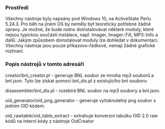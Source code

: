 
### Prostředí
Všechny nástroje byly napsány pod Windows 10, na ActiveState Perlu 5.24.3. Pro běh na jiném OS by neměly být teoreticky
potřebné žádné úpravy. Je možné, že bude nutno doinstalovávat některé moduly, které nejsou typickou součástí instalace,
např. Imager, Imager::Fill, MP3::Info a další. Jakým způsobem doinstalovat moduly lze dohledat v dokumentaci.
Všechny nástroje jsou pouze příkazovo-řádkové, nemají žádné grafické rozhraní.

### Popis nástrojů v tomto adresáři

creator/bnl_creator.pl - generuje BNL soubor ze mnoha mp3 souborů a bnl.json. Tyto lze získat pomocí bnl_dis.pl z existujícího bnl souboru

disassembler/bnl_dis.pl - rozebírá BNL soubor na mp3 soubory a bnl.json.

oid_generator/oid_png_generator - generuje vytisknutelný png soubor s jedním OID kódem.

oid_rawtable/oid_table_extract - extrahuje konverzní tabulku OID 2.0 raw kódů na interní kódy z nástroje OidCreator
